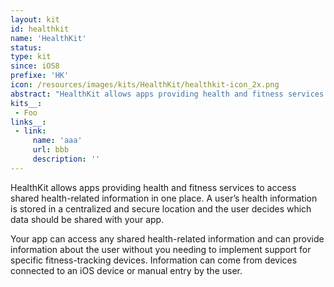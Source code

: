 ```yaml
---
layout: kit
id: healthkit
name: 'HealthKit'
status: 
type: kit
since: iOS8
prefixe: 'HK'
icon: /resources/images/kits/HealthKit/healthkit-icon_2x.png
abstract: "HealthKit allows apps providing health and fitness services to access shared health-related information in one place. A user’s health information is stored in a centralized and secure location and the user decides which data should be shared with your app."
kits__:
 - Foo
links__:
 - link:
     name: 'aaa'
     url: bbb
     description: ''
---
```


HealthKit allows apps providing health and fitness services to access shared health-related information in one place. A user’s health information is stored in a centralized and secure location and the user decides which data should be shared with your app.

Your app can access any shared health-related information and can provide information about the user without you needing to implement support for specific fitness-tracking devices. Information can come from devices connected to an iOS device or manual entry by the user.